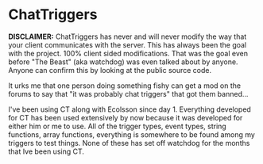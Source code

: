 # ChatTriggers
**DISCLAIMER:** ChatTriggers has never and will never modify the way that your client communicates with the server. This has always been the goal with the project. 100% client sided modifications. That was the goal even before "The Beast" (aka watchdog) was even talked about by anyone. Anyone can confirm this by looking at the public source code.


It urks me that one person doing something fishy can get a mod on the forums to say that "it was probably chat triggers" that got them banned...

I've been using CT along with Ecolsson since day 1. Everything developed for CT has been used extensively by now because it was developed for either him or me to use. All of the trigger types, event types, string functions, array functions, everything is somewhere to be found among my triggers to test things. None of these has set off watchdog for the months that Ive been using CT.
